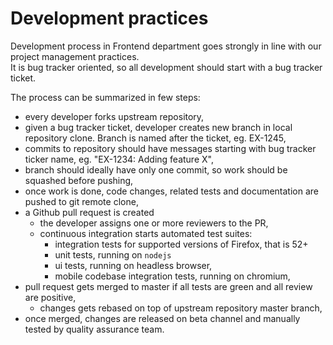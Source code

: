 # Development practices

Development process in Frontend department goes strongly in line with our project management practices.  
It is bug tracker oriented, so all development should start with a bug tracker ticket.

The process can be summarized in few steps:

* every developer forks upstream repository,
* given a bug tracker ticket, developer creates new branch in local repository clone. Branch is named after the ticket, eg. EX-1245,
* commits to repository should have messages starting with bug tracker ticker name, eg. "EX-1234: Adding feature X",
* branch should ideally have only one commit, so work should be squashed before pushing,
* once work is done, code changes, related tests and documentation are pushed to git remote clone,
* a Github pull request is created
  * the developer assigns one or more reviewers to the PR,
  * continuous integration starts automated test suites:
    * integration tests for supported versions of Firefox, that is 52+
    * unit tests, running on `nodejs`
    * ui tests, running on headless browser,
    * mobile codebase integration tests, running on chromium,
* pull request gets merged to master if all tests are green and all review are positive,
  * changes gets rebased on top of upstream repository master branch,
* once merged, changes are released on beta channel and manually tested by quality assurance team.
